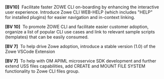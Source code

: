 **[BV10]**  Facilitate faster ZOWE CLI on-boarding by enhancing the interactive user experience. Introduce Zowe CLI WEB-HELP (which includes "HELP" for installed plugins) for easier navigation and in-context linking.

**[BV 10]**  To promote ZOWE CLI and facilitate easier customer adoption, organize a list of popular CLI use cases and link to relevant sample scripts (templates) that can be easily consumed.

**[BV 7]**  To help drive Zowe adoption, introduce a stable version (1.0) of the Zowe VSCode Extension

**[BV 7]**  To help with OM APIML microservice SDK development and further extend USS files capabilities, add CREATE and MOUNT FILE SYSTEM functionality to Zowe CLI files group.